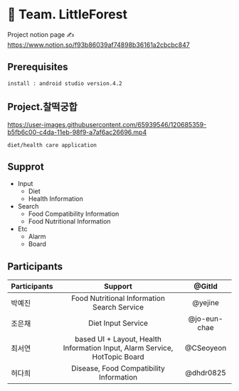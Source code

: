 # 🌲 Team. LittleForest 

Project notion page ✍ https://www.notion.so/f93b86039af74898b36161a2cbcbc847


## Prerequisites


```
install : android studio version.4.2
```


## Project.찰떡궁합



https://user-images.githubusercontent.com/65939546/120685359-b5fb6c00-c4da-11eb-98f9-a7af6ac26696.mp4


```
diet/health care application 
```


## Supprot 

* Input
  * Diet
  * Health Information
* Search
  * Food Compatibility Information
  * Food Nutritional Information
* Etc 
  * Alarm 
  * Board   

## Participants

|Participants |Support|@GitId|
|:--|:---:|:---:|
|박예진|Food Nutritional Information Search Service |@yejine|
|조은채|Diet Input Service |@jo-eun-chae |
|최서연|based UI + Layout, Health Information Input, Alarm Service, HotTopic Board|@CSeoyeon|
|허다희|Disease, Food Compatibility Information |@dhdr0825| 
